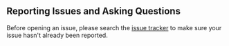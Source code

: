 ## Reporting Issues and Asking Questions

Before opening an issue, please search the [issue tracker](https://github.com/audora/audora-ui/issues) to make sure your issue hasn't already been reported.
